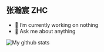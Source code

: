 ## 张瀚宸 ZHC

- 🔭 I’m currently working on nothing
- 💬 Ask me about anything

![My github stats](https://github-readme-stats.vercel.app/api?username=zhc7&show_icons=true&theme=radical)

<!--
**zhc7/zhc7** is a ✨ _special_ ✨ repository because its `README.md` (this file) appears on your GitHub profile.

Here are some ideas to get you started:

- 🔭 I’m currently working on ...
- 🌱 I’m currently learning ...
- 👯 I’m looking to collaborate on ...
- 🤔 I’m looking for help with ...
- 💬 Ask me about ...
- 📫 How to reach me: ...
- 😄 Pronouns: ...
- ⚡ Fun fact: ...
-->
